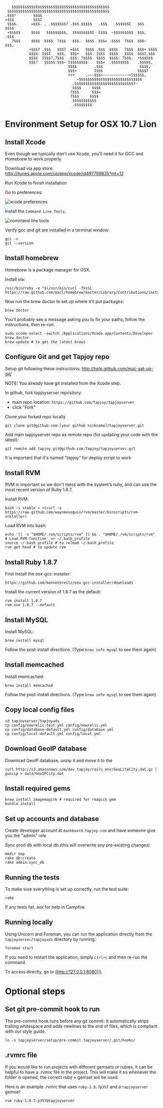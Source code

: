 ```
   $$$$$$$$$$$$$$$$$$$$$$$$$$$$$$$$$$$$$$$$$$$$$
 $$$$$$$$$$$$$$$$$$$$$$$$$$$$$$$$$$$$$$$$$$$$$$$
.$$$?        $$$$
=$$$         $$$I
 $$$$.      =$$$. , .$$$$$$$7 .$$$.$$$$$   .$$$   .$$$$$$I   $$$    $$$$
 +$$$$$     $$$$   $$$$$$$$$,  $$$$$$$$$I  I$$$  ~$$$$$$$$$  $$$,  :$$$
   7$$$     $$$$  $$$$  ?$$$   $$$.  $$$$  $$$= .$$$$  7$$$  $$$~  $$$,
           +$$$7 .$$$   $$$7  =$$$   $$$$ .$$$  $$$$   7$$$  $$$+ $$$$
           $$$$: I$$I   $$$,  $$$+   $$$. I$$$  $$$$   $$$$  $$$I,$$$
           $$$$  I$$$?,7$$$  .$$$: ?$$$$  $$$$  $$$$: 7$$$.  +$$$$$$
           $$$?   $$$$$:$$$~ I$$$$$$$$.   $$$=  .$$$$$$$$    .$$$$$,
                             $$$$        .$$$                 $$$$,
                             $$$+        I$$$                $$$$7
                             +++     ,~~~$$$+~~~~~~~~~~~~+I$$$$$,
                                 ~$$$$$$$$$$$$$$$$$$$$$$$$$$$$$
                               ,$$$$$$$$$$$$$$$$$$$$$$$$$$$7~
                               $$$$     $$$$
                              ?$$$      $$$=
                              7$$$     $$$$
                               $$$$$$$$$$$
                               .$$$$$$$$:
```

Environment Setup for OSX 10.7 Lion
===================================

Install Xcode
-------------
Even though we typically don't use Xcode, you'll need it for GCC and Homebrew to work properly.

Download via app store: http://itunes.apple.com/us/app/xcode/id497799835?mt=12

Run Xcode to finish installation

Go to preferences:

![xcode preferences](http://f.cl.ly/items/0g3A2S173P0Z3A1C1w09/Screen%20Shot%202012-04-18%20at%203.12.30%20PM.png)

Install the `Command Line Tools`:

![command line tools](http://f.cl.ly/items/2v0d2d3R09341x171206/Screen%20Shot%202012-04-18%20at%203.14.17%20PM.png)

Verify gcc and git are installed in a terminal window:

```
gcc -v
git --version
```

Install homebrew
----------------
Homebrew is a package manager for OSX.

Install via:

```
/usr/bin/ruby -e "$(/usr/bin/curl -fksSL https://raw.github.com/mxcl/homebrew/master/Library/Contributions/install_homebrew.rb)"
```

Now run the brew doctor to set up where it'll put packages:

```
brew doctor
```

You'll probably see a message asking you to fix your paths, follow the instructions, then re-run:

```
sudo xcode-select -switch /Applications/Xcode.app/Contents/Developer
brew doctor
brew update # to get the latest brews
```


Configure Git and get Tapjoy repo
-------------------------------

Setup git following these instructions: http://help.github.com/mac-set-up-git/

NOTE: You already have git installed from the Xcode step.

In github, fork tapjoyserver repository:

  * main repo location: `https://github.com/Tapjoy/tapjoyserver`
  * click "Fork"

Clone your forked repo locally


```
git clone git@github.com:[your github nickname]/tapjoyserver.git
```

Add main tapjoyserver repo as remote repo (for updating your code with the latest):

```
git remote add tapjoy git@github.com:Tapjoy/tapjoyserver.git
```

It is important that it's named "tapjoy" for deploy script to work

Install RVM
-----------

RVM is important so we don't mess with the system's ruby, and can use the most recent version of Ruby 1.8.7.

Install RVM:

```
bash -s stable < <(curl -s https://raw.github.com/wayneeseguin/rvm/master/binscripts/rvm-installer)
```

Load RVM into bash:

```
echo '[[ -s "$HOME/.rvm/scripts/rvm" ]] && . "$HOME/.rvm/scripts/rvm" # Load RVM function' >> ~/.bash_profile
source ~/.bash_profile # to reload ~/.bash_profile
rvm get head # to update rvm
```

Install Ruby 1.8.7
------------------

First install the osx-gcc-installer:

```
https://github.com/kennethreitz/osx-gcc-installer/downloads
```

Install the current version of 1.8.7 as the default:

```
rvm install 1.8.7
rvm use 1.8.7 --default
```

Install MySQL
-------------

Install MySQL:

```
brew install mysql
```

Follow the post-install directions. (Type `brew info mysql` to see them again)

Install memcached
-----------------

Install memcached:

```
brew install memcached
```

Follow the post-install directions. (Type `brew info mysql` to see them again)


Copy local config files
-----------------------

```
cd tapjoyserver/tapjoyads
cp config/newrelic-test.yml config/newrelic.yml
cp config/database-default.yml config/database.yml
cp config/local-default.yml config/local.yml
```

Download GeoIP database
-----------------------

Download GeoIP database, unzip it and move it to the 

```
curl http://s3.amazonaws.com/dev_tapjoy/rails_env/GeoLiteCity.dat.gz | gunzip > data/GeoIPCity.dat
```

Install required gems
---------------------

```
brew install imagemagick # required for rmagick gem
bundle install
```

Set up accounts and database
----------------------------

Create developer account at `dashboard.tapjoy.com` and have someone give you the "admin" role

Sync prod db with local db (this will overwrite any pre-existing changes)

```
mkdir tmp
rake db:create
rake admin:sync_db
```

Running the tests
-----------------

To make sure everything is set up correctly, run the test suite:

```
rake
```

If any tests fail, ask for help in Campfire.

Running locally
---------------

Using Unicorn and Foreman, you can run the application directly from the `tapjoyserver/tapjoyads` directory by running:

```
foreman start
```

If you need to restart the application, simply `ctrl+c` and then re-run the command.

To access directly, go to [http://127.0.0.1:8080]().


Optional steps
==============

Set git pre-commit hook to run
------------------------------

The pre-commit hook runs before any git commit. It automatically strips trailing whitespace and adds newlines to the end of files, which is compliant with our style guide.

```
ln -s tapjoyserver/setup/pre-commit tapjoyserver/.git/hooks/
```

.rvmrc file
-----------

If you would like to run projects with different gemsets or rubies, it can be helpful to have a .rvmrc file in the project. This will make it so whenever the folder is opened, the correct ruby + gemset will be used.

Here is an example .rvmrc that uses `ruby-1.8.7p357` and a `tapjoyserver` gemset:

```
rvm ruby-1.8.7-p357@tapjoyserver
```